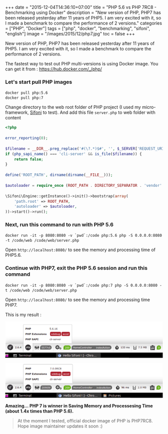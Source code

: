 +++
date = "2015-12-04T14:36:10+07:00"
title = "PHP 5.6 vs PHP 7RC8 - Benchmarking using Docker"
description = "New version of PHP, PHP7 has been released yesterday after 11 years of PHP5. I am very excited with it, so I made a benchmark to compare the performance of 2 versions."
categories = ["PHP", "Docker"]
tags = ["php", "docker", "benchmarking", "sifoni", "english"]
image = "/images/2015/12/php7.jpg"
toc = false
+++

New version of PHP, PHP7 has been released yesterday after 11 years of PHP5. I am very excited with it, so I made a benchmark to compare the performance of 2 versions.

The fastest way to test out PHP multi-versions is using Docker image. You can get it from : https://hub.docker.com/_/php/

### Let's start pull PHP images

```shell
docker pull php:5.6
docker pull php:7
```

Change directory to the web root folder of PHP project (I used my micro-framework, [Sifoni](https://github.com/ndksolution/sifoni-framework) to test). And add this file `server.php` to web folder with content

```php
<?php

error_reporting(0);

$filename = __DIR__.preg_replace('#(\?.*)$#', '', $_SERVER['REQUEST_URI']);
if (php_sapi_name() === 'cli-server' && is_file($filename)) {
    return false;
}

define('ROOT_PATH', dirname(dirname(__FILE__)));

$autoloader = require_once (ROOT_PATH . DIRECTORY_SEPARATOR . 'vendor' . DIRECTORY_SEPARATOR . 'autoload.php');

\Sifoni\Engine::getInstance()->init()->bootstrap(array(
    'path.root' => ROOT_PATH,
    'autoloader' => $autoloader,
))->start()->run();
```

### Next, run this command to run with PHP 5.6

```shell
docker run -it -p 8080:8080 -v `pwd`:/code php:5.6 php -S 0.0.0.0:8080 -t /code/web /code/web/server.php
```

Open `http://localhost:8080/` to see the memory and processing time of PHP5.6.

### Continue with PHP7, exit the PHP 5.6 session and run this command

```shell
docker run -it -p 8080:8080 -v `pwd`:/code php:7 php -S 0.0.0.0:8080 -t /code/web /code/web/server.php
```

Open `http://localhost:8080/` to see the memory and processing time PHP7.

This is my result :

![PHP 5.6 benchmarking result](/images/2015/12/benchmarking_php5_6.png)

![PHP PHP 7 RC8 benchmarking result](/images/2015/12/benchmarking_php7.png)

**Amazing... PHP 7 is winner in Saving Memory and Processesing Time (about 1.4x times than PHP 5.6).**

> At the moment I tested, official docker image of PHP is PHP7RC8. Hope image maintainer updates it soon :)
